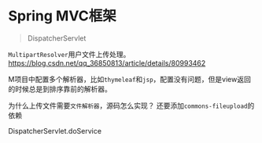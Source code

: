 # Spring MVC框架

> DispatcherServlet

`MultipartResolver`用户文件上传处理。
https://blog.csdn.net/qq_36850813/article/details/80993462

M项目中配置多个解析器，比如`thymeleaf`和`jsp`，配置没有问题，但是view返回的时候总是到排序靠前的解析器。

为什么上传文件需要`文件解析器`，源码怎么实现？
还要添加`commons-fileupload`的依赖


DispatcherServlet.doService